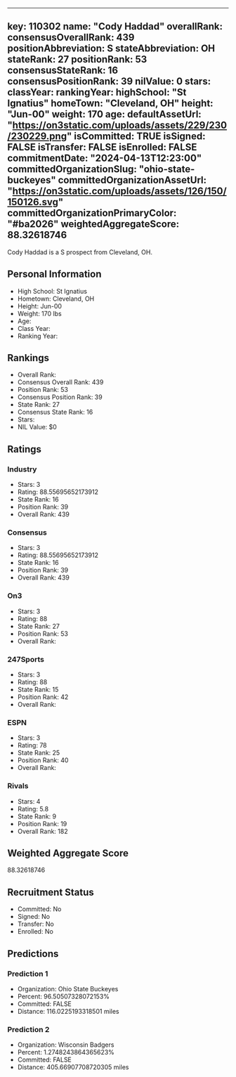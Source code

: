 ---
  key: 110302
  name: "Cody Haddad"
  overallRank: 
  consensusOverallRank: 439
  positionAbbreviation: S
  stateAbbreviation: OH
  stateRank: 27
  positionRank: 53
  consensusStateRank: 16
  consensusPositionRank: 39
  nilValue: 0
  stars: 
  classYear: 
  rankingYear: 
  highSchool: "St Ignatius"
  homeTown: "Cleveland, OH"
  height: "Jun-00"
  weight: 170
  age: 
  defaultAssetUrl: "https://on3static.com/uploads/assets/229/230/230229.png"
  isCommitted: TRUE
  isSigned: FALSE
  isTransfer: FALSE
  isEnrolled: FALSE
  commitmentDate: "2024-04-13T12:23:00"
  committedOrganizationSlug: "ohio-state-buckeyes"
  committedOrganizationAssetUrl: "https://on3static.com/uploads/assets/126/150/150126.svg"
  committedOrganizationPrimaryColor: "#ba2026"
  weightedAggregateScore: 88.32618746
  ---
  
  Cody Haddad is a S prospect from Cleveland, OH.
  
  ## Personal Information
  - High School: St Ignatius
  - Hometown: Cleveland, OH
  - Height: Jun-00
  - Weight: 170 lbs
  - Age: 
  - Class Year: 
  - Ranking Year: 
  
  ## Rankings
  - Overall Rank: 
  - Consensus Overall Rank: 439
  - Position Rank: 53
  - Consensus Position Rank: 39
  - State Rank: 27
  - Consensus State Rank: 16
  - Stars: 
  - NIL Value: $0
  
  ## Ratings
  
  ### Industry
  - Stars: 3
  - Rating: 88.55695652173912
  - State Rank: 16
  - Position Rank: 39
  - Overall Rank: 439
  
  ### Consensus
  - Stars: 3
  - Rating: 88.55695652173912
  - State Rank: 16
  - Position Rank: 39
  - Overall Rank: 439
  
  ### On3
  - Stars: 3
  - Rating: 88
  - State Rank: 27
  - Position Rank: 53
  - Overall Rank: 
  
  ### 247Sports
  - Stars: 3
  - Rating: 88
  - State Rank: 15
  - Position Rank: 42
  - Overall Rank: 
  
  ### ESPN
  - Stars: 3
  - Rating: 78
  - State Rank: 25
  - Position Rank: 40
  - Overall Rank: 
  
  ### Rivals
  - Stars: 4
  - Rating: 5.8
  - State Rank: 9
  - Position Rank: 19
  - Overall Rank: 182
  
  ## Weighted Aggregate Score
  88.32618746
  
  ## Recruitment Status
  - Committed: No
  - Signed: No
  - Transfer: No
  - Enrolled: No
  
  
  
  ## Predictions
  
  ### Prediction 1
  - Organization: Ohio State Buckeyes
  - Percent: 96.50507328072153%
  - Committed: FALSE
  - Distance: 116.0225193318501 miles
  
  ### Prediction 2
  - Organization: Wisconsin Badgers
  - Percent: 1.2748243864365623%
  - Committed: FALSE
  - Distance: 405.66907708720305 miles
  
